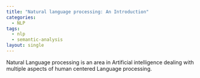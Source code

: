 ```yaml
---
title: "Natural language processing: An Introduction"
categories:
  - NLP
tags:
  - nlp
  - semantic-analysis
layout: single
---
```


Natural Language processing is an area in Artificial intelligence dealing with multiple aspects of human centered Language processing.

